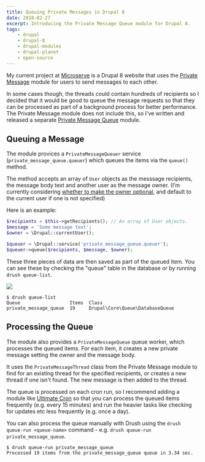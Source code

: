 ```yaml
---
title: Queuing Private Messages in Drupal 8
date: 2018-02-27
excerpt: Introducing the Private Message Queue module for Drupal 8.
tags:
    - drupal
    - drupal-8
    - drupal-modules
    - drupal-planet
    - open-source
---
```

My current project at [Microserve][0] is a Drupal 8 website that uses the [Private Message][1] module for users to send messages to each other.

In some cases though, the threads could contain hundreds of recipients so I decided that it would be good to queue the message requests so that they can be processed as part of a background process for better performance. The Private Message module does not include this, so I've written and released a separate [Private Message Queue][2] module.

## Queuing a Message

The module provices a `PrivateMessageQueuer` service (`private_message_queue.queuer`) which queues the items via the `queue()` method.

The method accepts an array of `User` objects as the messsage recipients, the message body text and another user as the message owner. (I’m currently considering [whether to make the owner optional][4], and default to the current user if one is not specified)

Here is an example:

```php
$recipients = $this->getRecipients(); // An array of User objects.
$message = 'Some message text';
$owner = \Drupal::currentUser();

$queuer = \Drupal::service('private_message_queue.queuer');
$queuer->queue($recipients, $message, $owner);
```

These three pieces of data are then saved as part of the queued item. You can see these by checking the "queue" table in the database or by running `drush queue-list`.

![](/images/blog/private-message-queue.png)

```
$ drush queue-list
Queue                  Items  Class
private_message_queue  19     Drupal\Core\Queue\DatabaseQueue
```

## Processing the Queue

The module also provides a `PrivateMessageQueue` queue worker, which processes the queued items. For each item, it creates a new private message setting the owner and the message body.

It uses the `PrivateMessageThread` class from the Private Message module to find for an existing thread for the specified recipients, or creates a new thread if one isn't found. The new message is then added to the thread.

The queue is processed on each cron run, so I recommend adding a module like [Ultimate Cron][3] so that you can process the queued items frequently (e.g. every 15 minutes) and run the heavier tasks like checking for updates etc less frequently (e.g. once a day).

You can also process the queue manually with Drush using the `drush queue-run <queue-name>` command - e.g. `drush queue-run private_message_queue`.

```
$ drush queue-run private_message_queue
Processed 19 items from the private_message_queue queue in 3.34 sec.
```

[0]: {{site.companies.microserve.url}}
[1]: https://www.drupal.org/project/private_message
[2]: https://www.drupal.org/project/private_message_queue
[3]: https://www.drupal.org/project/ultimate_cron
[4]: https://www.drupal.org/project/private_message_queue/issues/2948233
